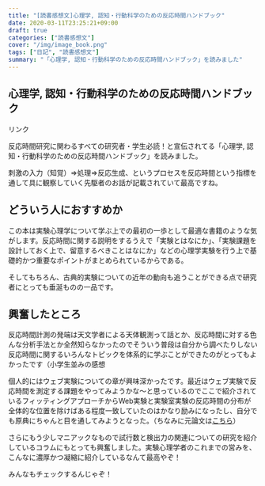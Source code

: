 ```yaml
---
title: "[読書感想文]心理学, 認知・行動科学のための反応時間ハンドブック"
date: 2020-03-11T23:25:21+09:00
draft: true
categories: ["読書感想文"]
cover: "/img/image_book.png"
tags: ["日記", "読書感想文"]
summary: "「心理学, 認知・行動科学のための反応時間ハンドブック」を読みました"
---
```

 
## 心理学, 認知・行動科学のための反応時間ハンドブック
  <!-- START MoshimoAffiliateEasyLink --><script type="text/javascript">(function(b,c,f,g,a,d,e){b.MoshimoAffiliateObject=a;b[a]=b[a]||function(){arguments.currentScript=c.currentScript||c.scripts[c.scripts.length-2];(b[a].q=b[a].q||[]).push(arguments)};c.getElementById(a)||(d=c.createElement(f),d.src=g,d.id=a,e=c.getElementsByTagName("body")[0],e.appendChild(d))})(window,document,"script","//dn.msmstatic.com/site/cardlink/bundle.js","msmaflink");msmaflink({"n":"心理学、認知・行動科学のための反応時間ハンドブック","b":"勁草書房","t":"","d":"https:\/\/m.media-amazon.com","c_p":"","p":["\/images\/I\/51NhuL-epJL.jpg"],"u":{"u":"https:\/\/www.amazon.co.jp\/dp\/4326251360","t":"amazon","r_v":""},"aid":{"amazon":"1842760","rakuten":"1824263","yahoo":"1845435"},"eid":"qKTiL","s":"s"});</script><div id="msmaflink-qKTiL">リンク</div><!-- MoshimoAffiliateEasyLink END -->
  
  反応時間研究に関わるすべての研究者・学生必読！と宣伝されてる「心理学, 認知・行動科学のための反応時間ハンドブック」を読みました。
  

  刺激の入力（知覚）⇒処理⇒反応生成、というプロセスを反応時間という指標を通して具に観察していく先駆者のお話が記載されていて最高ですね。

## どういう人におすすめか  
  
  この本は実験心理学について学ぶ上での最初の一歩として最適な書籍のような気がします。反応時間に関する説明をするうえで「実験とはなにか」、「実験課題を設計しておく上で、留意するべきことはなにか」などの心理学実験を行う上で基礎的かつ重要なポイントがまとめられているからである。
  
  そしてもちろん、古典的実験についての近年の動向も追うことができる点で研究者にとっても垂涎ものの一品です。
  
  
## 興奮したところ  
  反応時間計測の発端は天文学者による天体観測って話とか、反応時間に対する色んな分析手法とか全然知らなかったのでそういう普段は自分から調べたりしない反応時間に関するいろんなトピックを体系的に学ぶことができたのがとってもよかったです（小学生並みの感想
  
  個人的にはウェブ実験についての章が興味深かったです。最近はウェブ実験で反応時間を測定する課題をやってみようかな～と思っているのでここで紹介されているフィッティングアプローチからWeb実験と実験室実験の反応時間の分布が全体的な位置を除けばある程度一致していたのはかなり励みになったし、自分でも原典にちゃんと目を通してみようとなった。（ちなみに元論文は[こちら](https://www.ncbi.nlm.nih.gov/pubmed/26170056)）
  
  さらにもう少しマニアックなもので試行数と検出力の関連についての研究を紹介しているコラムにもとっても興奮しました。実験心理学者のこれまでの営みを、こんなに濃厚かつ凝縮に紹介しているなんて最高やぞ！
  
  

  みんなもチェックするんじゃぞ！
